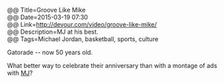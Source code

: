 @@ Title=Groove Like Mike   
@@ Date=2015-03-19 07:30  
@@ Link=http://devour.com/video/groove-like-mike/  
@@ Description=MJ at his best.  
@@ Tags=Michael Jordan, basketball, sports, culture  

Gatorade -- now 50 years old.

What better way to celebrate their anniversary than with a montage of ads with [MJ](https://en.wikipedia.org/wiki/Michael_Jordan)?